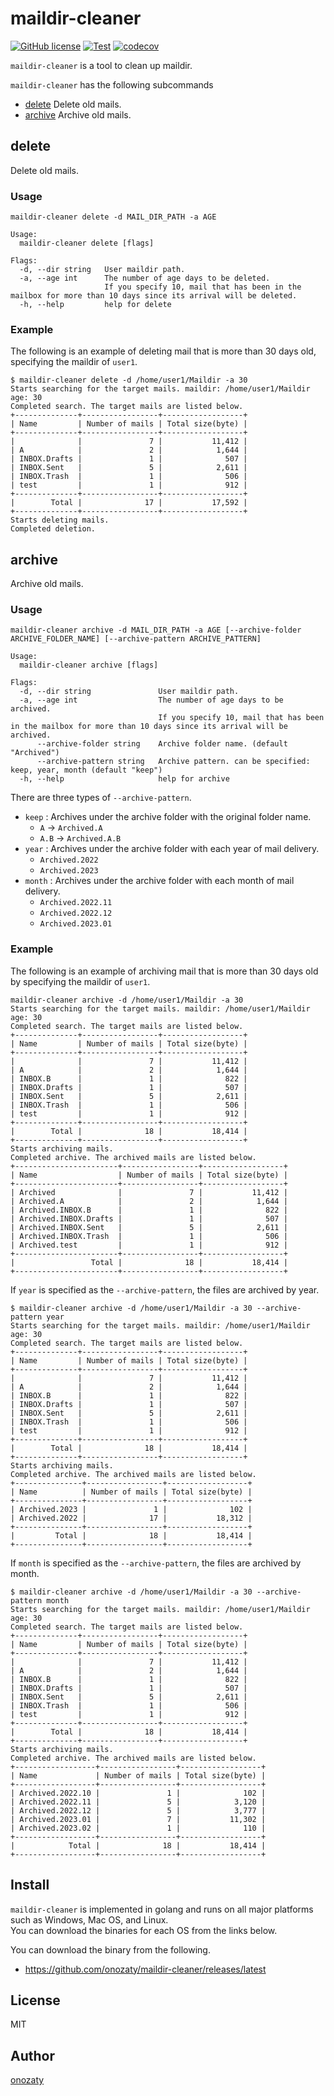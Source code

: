 # maildir-cleaner

[![GitHub license](https://img.shields.io/github/license/onozaty/maildir-cleaner)](https://github.com/onozaty/maildir-cleaner/blob/main/LICENSE)
[![Test](https://github.com/onozaty/maildir-cleaner/actions/workflows/test.yaml/badge.svg)](https://github.com/onozaty/maildir-cleaner/actions/workflows/test.yaml)
[![codecov](https://codecov.io/gh/onozaty/maildir-cleaner/branch/main/graph/badge.svg?token=1FPNT0WZAW)](https://codecov.io/gh/onozaty/maildir-cleaner)

`maildir-cleaner` is a tool to clean up maildir.

`maildir-cleaner` has the following subcommands

* [delete](#delete) Delete old mails.
* [archive](#archive) Archive old mails.

## delete

Delete old mails.

### Usage

```
maildir-cleaner delete -d MAIL_DIR_PATH -a AGE
```

```
Usage:
  maildir-cleaner delete [flags]

Flags:
  -d, --dir string   User maildir path.
  -a, --age int      The number of age days to be deleted.
                     If you specify 10, mail that has been in the mailbox for more than 10 days since its arrival will be deleted.
  -h, --help         help for delete
```

### Example

The following is an example of deleting mail that is more than 30 days old, specifying the maildir of `user1`.

```
$ maildir-cleaner delete -d /home/user1/Maildir -a 30
Starts searching for the target mails. maildir: /home/user1/Maildir age: 30
Completed search. The target mails are listed below.
+--------------+-----------------+------------------+
| Name         | Number of mails | Total size(byte) |
+--------------+-----------------+------------------+
|              |               7 |           11,412 |
| A            |               2 |            1,644 |
| INBOX.Drafts |               1 |              507 |
| INBOX.Sent   |               5 |            2,611 |
| INBOX.Trash  |               1 |              506 |
| test         |               1 |              912 |
+--------------+-----------------+------------------+
|        Total |              17 |           17,592 |
+--------------+-----------------+------------------+
Starts deleting mails.
Completed deletion.
```

## archive

Archive old mails.

### Usage

```
maildir-cleaner archive -d MAIL_DIR_PATH -a AGE [--archive-folder ARCHIVE_FOLDER_NAME] [--archive-pattern ARCHIVE_PATTERN]
```

```
Usage:
  maildir-cleaner archive [flags]

Flags:
  -d, --dir string               User maildir path.
  -a, --age int                  The number of age days to be archived.
                                 If you specify 10, mail that has been in the mailbox for more than 10 days since its arrival will be archived.
      --archive-folder string    Archive folder name. (default "Archived")
      --archive-pattern string   Archive pattern. can be specified: keep, year, month (default "keep")
  -h, --help                     help for archive
```

There are three types of `--archive-pattern`.

* `keep` : Archives under the archive folder with the original folder name.  
    * `A` -> `Archived.A`
    * `A.B` -> `Archived.A.B`
* `year` : Archives under the archive folder with each year of mail delivery.
    * `Archived.2022`
    * `Archived.2023`
* `month` : Archives under the archive folder with each month of mail delivery.
    * `Archived.2022.11`
    * `Archived.2022.12`
    * `Archived.2023.01`

### Example

The following is an example of archiving mail that is more than 30 days old by specifying the maildir of `user1`.

```
maildir-cleaner archive -d /home/user1/Maildir -a 30
Starts searching for the target mails. maildir: /home/user1/Maildir age: 30
Completed search. The target mails are listed below.
+--------------+-----------------+------------------+
| Name         | Number of mails | Total size(byte) |
+--------------+-----------------+------------------+
|              |               7 |           11,412 |
| A            |               2 |            1,644 |
| INBOX.B      |               1 |              822 |
| INBOX.Drafts |               1 |              507 |
| INBOX.Sent   |               5 |            2,611 |
| INBOX.Trash  |               1 |              506 |
| test         |               1 |              912 |
+--------------+-----------------+------------------+
|        Total |              18 |           18,414 |
+--------------+-----------------+------------------+
Starts archiving mails.
Completed archive. The archived mails are listed below.
+-----------------------+-----------------+------------------+
| Name                  | Number of mails | Total size(byte) |
+-----------------------+-----------------+------------------+
| Archived              |               7 |           11,412 |
| Archived.A            |               2 |            1,644 |
| Archived.INBOX.B      |               1 |              822 |
| Archived.INBOX.Drafts |               1 |              507 |
| Archived.INBOX.Sent   |               5 |            2,611 |
| Archived.INBOX.Trash  |               1 |              506 |
| Archived.test         |               1 |              912 |
+-----------------------+-----------------+------------------+
|                 Total |              18 |           18,414 |
+-----------------------+-----------------+------------------+
```

If `year` is specified as the `--archive-pattern`, the files are archived by year.

```
$ maildir-cleaner archive -d /home/user1/Maildir -a 30 --archive-pattern year
Starts searching for the target mails. maildir: /home/user1/Maildir age: 30
Completed search. The target mails are listed below.
+--------------+-----------------+------------------+
| Name         | Number of mails | Total size(byte) |
+--------------+-----------------+------------------+
|              |               7 |           11,412 |
| A            |               2 |            1,644 |
| INBOX.B      |               1 |              822 |
| INBOX.Drafts |               1 |              507 |
| INBOX.Sent   |               5 |            2,611 |
| INBOX.Trash  |               1 |              506 |
| test         |               1 |              912 |
+--------------+-----------------+------------------+
|        Total |              18 |           18,414 |
+--------------+-----------------+------------------+
Starts archiving mails.
Completed archive. The archived mails are listed below.
+---------------+-----------------+------------------+
| Name          | Number of mails | Total size(byte) |
+---------------+-----------------+------------------+
| Archived.2023 |               1 |              102 |
| Archived.2022 |              17 |           18,312 |
+---------------+-----------------+------------------+
|         Total |              18 |           18,414 |
+---------------+-----------------+------------------+
```

If `month` is specified as the `--archive-pattern`, the files are archived by month.

```
$ maildir-cleaner archive -d /home/user1/Maildir -a 30 --archive-pattern month
Starts searching for the target mails. maildir: /home/user1/Maildir age: 30
Completed search. The target mails are listed below.
+--------------+-----------------+------------------+
| Name         | Number of mails | Total size(byte) |
+--------------+-----------------+------------------+
|              |               7 |           11,412 |
| A            |               2 |            1,644 |
| INBOX.B      |               1 |              822 |
| INBOX.Drafts |               1 |              507 |
| INBOX.Sent   |               5 |            2,611 |
| INBOX.Trash  |               1 |              506 |
| test         |               1 |              912 |
+--------------+-----------------+------------------+
|        Total |              18 |           18,414 |
+--------------+-----------------+------------------+
Starts archiving mails.
Completed archive. The archived mails are listed below.
+------------------+-----------------+------------------+
| Name             | Number of mails | Total size(byte) |
+------------------+-----------------+------------------+
| Archived.2022.10 |               1 |              102 |
| Archived.2022.11 |               5 |            3,120 |
| Archived.2022.12 |               5 |            3,777 |
| Archived.2023.01 |               7 |           11,302 |
| Archived.2023.02 |               1 |              110 |
+------------------+-----------------+------------------+
|            Total |              18 |           18,414 |
+------------------+-----------------+------------------+
```

## Install

`maildir-cleaner` is implemented in golang and runs on all major platforms such as Windows, Mac OS, and Linux.  
You can download the binaries for each OS from the links below.

You can download the binary from the following.

* https://github.com/onozaty/maildir-cleaner/releases/latest

## License

MIT

## Author

[onozaty](https://github.com/onozaty)
